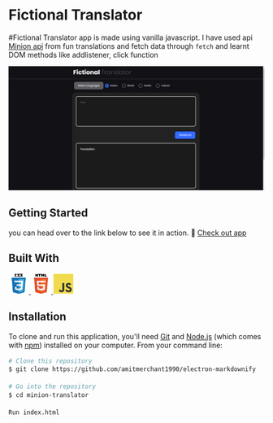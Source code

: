 
# Fictional  Translator

#Fictional  Translator app is made using vanilla javascript. I have used api [Minion api](https://funtranslations.com/) from fun translations and fetch data through `fetch` and learnt DOM methods like addlistener, click function 

![Screenshot](screenshot.PNG)


## Getting Started

you can head over to the link below to see it in action. 🚀
[Check out app](https://fictional-translatr.netlify.app/)


## Built With

<p align="left"> <a href="https://www.w3schools.com/css/" target="_blank" rel="noreferrer"> 
<img src="https://raw.githubusercontent.com/devicons/devicon/master/icons/css3/css3-original-wordmark.svg" alt="css3" width="40" height="40"/> </a> 
<a href="https://www.w3.org/html/" target="_blank" rel="noreferrer"> 
<img src="https://raw.githubusercontent.com/devicons/devicon/master/icons/html5/html5-original-wordmark.svg" alt="html5" width="40" height="40"/> </a> 
<a href="https://developer.mozilla.org/en-US/docs/Web/JavaScript" target="_blank" rel="noreferrer"> <img src="https://raw.githubusercontent.com/devicons/devicon/master/icons/javascript/javascript-original.svg" alt="javascript" width="40" height="40"/> </a> 
  </p>

## Installation

To clone and run this application, you'll need  [Git](https://git-scm.com/)  and  [Node.js](https://nodejs.org/en/download/)  (which comes with  [npm](http://npmjs.com/)) installed on your computer. From your command line:

```bash
# Clone this repository
$ git clone https://github.com/amitmerchant1990/electron-markdownify

# Go into the repository
$ cd minion-translator

Run index.html
```
